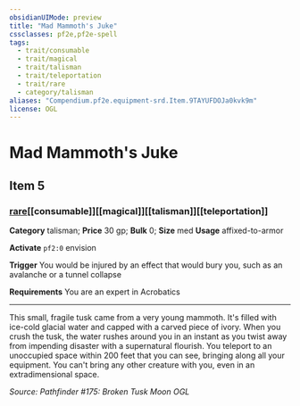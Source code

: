 ```yaml
---
obsidianUIMode: preview
title: "Mad Mammoth's Juke"
cssclasses: pf2e,pf2e-spell
tags:
  - trait/consumable
  - trait/magical
  - trait/talisman
  - trait/teleportation
  - trait/rare
  - category/talisman
aliases: "Compendium.pf2e.equipment-srd.Item.9TAYUFDOJa0kvk9m"
license: OGL
---
```

# Mad Mammoth's Juke
## Item 5
### [rare](rare.md "Rare Rarity Trait")[[consumable]][[magical]][[talisman]][[teleportation]]

**Category** talisman; 
**Price** 30 gp; 
**Bulk** 0; **Size** med
**Usage** affixed-to-armor

**Activate** `pf2:0` envision

**Trigger** You would be injured by an effect that would bury you, such as an avalanche or a tunnel collapse

**Requirements** You are an expert in Acrobatics

* * *

This small, fragile tusk came from a very young mammoth. It's filled with ice-cold glacial water and capped with a carved piece of ivory. When you crush the tusk, the water rushes around you in an instant as you twist away from impending disaster with a supernatural flourish. You teleport to an unoccupied space within 200 feet that you can see, bringing along all your equipment. You can't bring any other creature with you, even in an extradimensional space.

*Source: Pathfinder #175: Broken Tusk Moon*
*OGL*